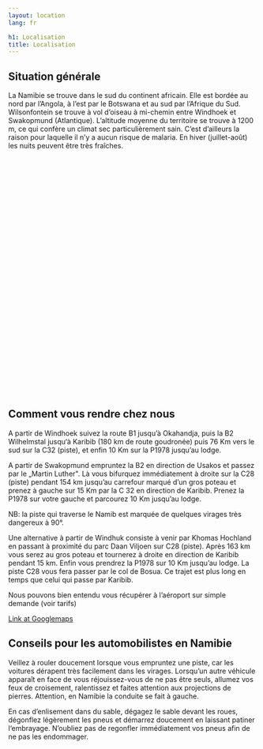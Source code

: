 ```yaml
---
layout: location
lang: fr

h1: Localisation
title: Localisation
---
```


Situation générale
------------------

La Namibie se trouve dans le sud du continent africain. Elle est bordée au nord par l’Angola, à l’est par le Botswana et au sud par l’Afrique du Sud. Wilsonfontein se trouve à vol d’oiseau à mi-chemin entre Windhoek et Swakopmund (Atlantique). L’altitude moyenne du territoire se trouve à 1200 m, ce qui confère un climat sec particulièrement sain. C’est d’ailleurs la raison pour laquelle il n’y a aucun risque de malaria. En hiver (juillet-août) les nuits peuvent être très fraîches.


<div id="map" style="height: 480px;"></div>


Comment vous rendre chez nous
-----------------------------

A partir de Windhoek suivez la route B1 jusqu’à Okahandja, puis la B2 Wilhelmstal jusqu‘à Karibib (180 km de route goudronée) puis 76 Km vers le sud sur la C32 (piste), et enfin 10 Km sur la P1978 jusqu’au lodge.

A partir de Swakopmund empruntez la B2 en direction de Usakos et passez par le „Martin Luther". Là vous bifurquez immédiatement à droite sur la C28 (piste) pendant 154 km jusqu’au carrefour marqué d’un gros poteau et prenez à gauche sur 15 Km par la C 32 en direction de Karibib. Prenez la P1978 sur votre gauche et parcourez 10 Km jusqu’au lodge.

NB: la piste qui traverse le Namib est marquée de quelques virages très dangereux à 90°.

Une alternative à partir de Windhuk consiste à venir par Khomas Hochland en passant à proximité du parc Daan Viljoen sur C28 (piste). Après 163 km vous serez au gros poteau et tournerez à droite en direction de Karibib pendant 15 km. Enfin vous prendrez la P1978 sur 10 Km jusqu’au lodge. La piste C28 vous fera passer par le col de Bosua. Ce trajet est plus long en temps que celui qui passe par Karibib.

Nous pouvons bien entendu vous récupérer à l’aéroport sur simple demande (voir tarifs)

[Link at Googlemaps][googlemap]


Conseils pour les automobilistes en Namibie
-------------------------------------------

Veillez à rouler doucement lorsque vous empruntez une piste, car les voitures dérapent très facilement dans les virages. Lorsqu’un autre véhicule apparaît en face de vous réjouissez-vous de ne pas être seuls, allumez vos feux de croisement, ralentissez et faites attention aux projections de pierres. Attention, en Namibie la conduite se fait à gauche.


En cas d’enlisement dans du sable, dégagez le sable devant les roues, dégonflez légèrement les pneus et démarrez doucement en laissant patiner l‘embrayage. N’oubliez pas de regonfler immédiatement vos pneus afin de ne pas les endommager.



[googlemap]: http://maps.google.com/maps?f=q&source=s_q&hl=en&geocode=&q=wilsonfontein+namibia&ie=UTF8&hq=wilsonfontein+namibia&hnear=&ll=-22.667383,15.711651&spn=0.011682,0.01929&z=16 "Google Maps Link"

